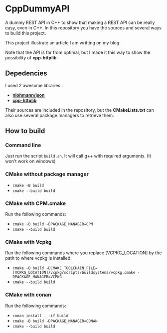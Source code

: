 # CppDummyAPI
A dummy REST API in C++ to show that making a REST API can be really easy, even in C++. In this repository you have the sources and several ways to build this project.

This project illustrate an article I am writting on my blog.

Note that the API is far from optimal, but I made it this way to show the possibility of __cpp-httplib__.

## Depedencies
I used 2 awesome libraries :
* __[nlohmann/json](https://github.com/nlohmann/json)__
* __[cpp-httplib](https://github.com/yhirose/cpp-httplib)__

Their sources are included in the repository, but the __CMakeLists.txt__ can also use several package managers to retrieve them.

## How to build
### Command line
Just run the script `build.sh`. It will call g++ with required arguments. (It won't work on windows)

### CMake without package manager
* `cmake -B build`
* `cmake --build build`

### CMake with CPM.cmake
Run the following commands:
* `cmake -B build -DPACKAGE_MANAGER=CPM`
* `cmake --build build`

### CMake with Vcpkg
Run the following commands where you replace \[VCPKG_LOCATION] by the path to where vcpkg is installed:
* `cmake -B build -DCMAKE_TOOLCHAIN_FILE=[VCPKG_LOCATION]/vcpkg/scripts/buildsystems/vcpkg.cmake -DPACKAGE_MANAGER=VCPKG`
* `cmake --build build`

### CMake with conan
Run the following commands:
* `conan install . -if build`
* `cmake -B build -DPACKAGE_MANAGER=CONAN`
* `cmake --build build`
